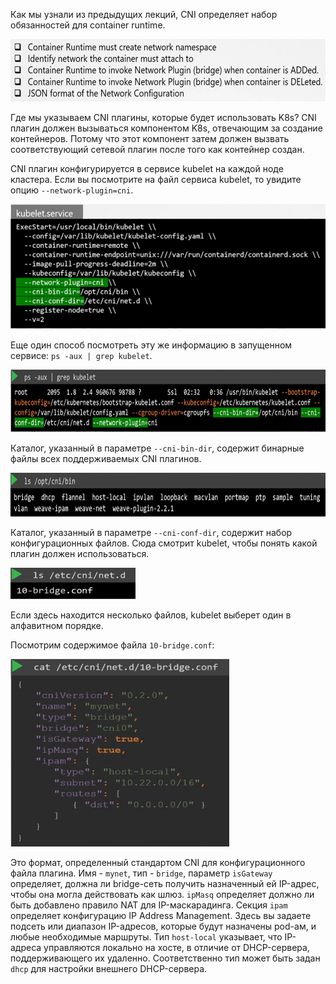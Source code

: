 Как мы узнали из предыдущих лекций, CNI определяет набор обязанностей для container runtime.

<img src="image-1.png" width="600" height="100"><br>

Где мы указываем CNI плагины, которые будет использовать K8s? CNI плагин должен вызываться компонентом K8s, отвечающим за создание контейнеров. Потому что этот компонент затем должен вызвать соответствующий сетевой плагин после того как контейнер создан.

CNI плагин конфигурируется в сервисе kubelet на каждой ноде кластера. Если вы посмотрите на файл сервиса kubelet, то увидите опцию `--network-plugin=cni`.

<img src="image-3.png" width="600" height="200"><br>

Еще один способ посмотреть эту же информацию в запущенном сервисе: `ps -aux | grep kubelet`.

<img src="image-4.png" width="700" height="100"><br>

Каталог, указанный в параметре `--cni-bin-dir`, содержит бинарные файлы всех поддерживаемых CNI плагинов.

<img src="image-5.png" width="700" height="70"><br>

Каталог, указанный в параметре `--cni-conf-dir`, содержит набор конфигурационных файлов. Сюда смотрит kubelet, чтобы понять какой плагин должен использоваться.

<img src="image-6.png" width="200" height="50"><br>

Если здесь находится несколько файлов, kubelet выберет один в алфавитном порядке.

Посмотрим содержимое файла `10-bridge.conf`:

<img src="image-7.png" width="350" height="300"><br>

Это формат, определенный стандартом CNI для конфигурационного файла плагина. Имя - `mynet`, тип - `bridge`, параметр `isGateway` определяет, должна ли bridge-сеть получить назначенный ей IP-адрес, чтобы она могла действовать как шлюз. `ipMasq` определяет должно ли быть добавлено правило NAT для IP-маскарадинга. Секция `ipam` определяет конфигурацию IP Address Management. Здесь вы задаете подсеть или диапазон IP-адресов, которые будут назначены pod-ам, и любые необходимые маршруты. Тип `host-local` указывает, что IP-адреса управляются локально на хосте, в отличие от DHCP-сервера, поддерживающего их удаленно. Соответственно тип может быть задан `dhcp` для настройки внешнего DHCP-сервера.